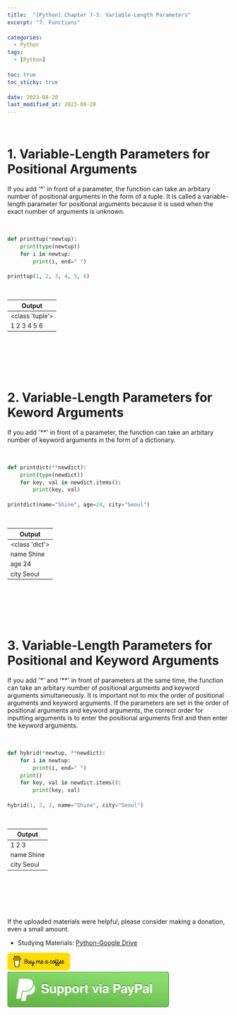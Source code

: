 ```yaml
---
title:  "[Python] Chapter 7-3. Variable-Length Parameters"
excerpt: "7. Functions"

categories:
  - Python
tags:
  - [Python]

toc: true
toc_sticky: true
 
date: 2023-08-20
last_modified_at: 2023-08-20
---
```


&nbsp;

# 1. Variable-Length Parameters for Positional Arguments
If you add '*' in front of a parameter, the function can take an arbitary number of positional arguments in the form of a tuple. It is called a variable-length parameter for positional arguments because it is used when the exact number of arguments is unknown.

&nbsp;

```python
def printtup(*newtup):
    print(type(newtup))
    for i in newtup:
        print(i, end=" ")

printtup(1, 2, 3, 4, 5, 6)
```

&nbsp;

| Output |
|---|
| <class 'tuple'> |
| 1 2 3 4 5 6  |

&nbsp;

&nbsp;

&nbsp;

# 2. Variable-Length Parameters for Keword Arguments
If you add '**' in front of a parameter, the function can take an arbitary number of keyword arguments in the form of a dictionary.

&nbsp;

```python
def printdict(**newdict):
    print(type(newdict))
    for key, val in newdict.items():
        print(key, val)

printdict(name="Shine", age=24, city="Seoul")
```

&nbsp;

| Output |
|---|
| <class 'dict'> |
| name Shine |
| age 24 |
| city Seoul |

&nbsp;

&nbsp;

&nbsp;

# 3. Variable-Length Parameters for Positional and Keyword Arguments
If you add '*' and '**' in front of parameters at the same time, the function can take an arbitary number of positional arguments and keyword arguments simultaneously. It is important not to mix the order of positional arguments and keyword arguments. If the parameters are set in the order of positional arguments and keyword arguments, the correct order for inputting arguments is to enter the positional arguments first and then enter the keyword arguments.

&nbsp;

```python
def hybrid(*newtup, **newdict):
    for i in newtup:
        print(i, end=" ")
    print()
    for key, val in newdict.items():
        print(key, val)

hybrid(1, 2, 3, name="Shine", city="Seoul")
```

&nbsp;

| Output |
|---|
| 1 2 3  |
| name Shine |
| city Seoul |

&nbsp;

&nbsp;

&nbsp;

If the uploaded materials were helpful, please consider making a donation, even a small amount.
- Studying Materials: ​[Python-Google Drive](https://drive.google.com/drive/u/3/folders/1btmxn1mWaPy8ZYZvRu2HWbiV2UKsDwLP)

[!["Buy Me A Coffee"](https://raw.githubusercontent.com/Shine-Loi/Shine-Loi.github.io/master/assets/images/Buymeacoffee.png)](https://www.buymeacoffee.com/shine_loi_lee)
[![Support via PayPal](https://raw.githubusercontent.com/Shine-Loi/Shine-Loi.github.io/41d049ca49169c961adde8f77b7d0f6981851ea3/assets/images/Paypal.svg)](https://paypal.me/goldbin0514?country.x=KR&locale.x=ko_KR)
